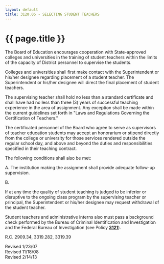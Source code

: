 ```yaml
---
layout: default
title: 3120.06 - SELECTING STUDENT TEACHERS
---
```


{{ page.title }}
================

The Board of Education encourages cooperation with State-approved
colleges and universities in the training of student teachers within the
limits of the capacity of District personnel to supervise the students.

Colleges and universities shall first make contact with the
Superintendent or his/her designee regarding placement of a student
teacher. The Superintendent or his/her designee will direct the final
placement of student teachers.

The supervising teacher shall hold no less than a standard certificate
and shall have had no less than three (3) years of successful teaching
experience in the area of assignment. Any exception shall be made within
the current guidelines set forth in "Laws and Regulations Governing the
Certification of Teachers."

The certificated personnel of the Board who agree to serve as
supervisors of teacher education students may accept an honorarium or
stipend directly from the college or university for those services
rendered outside the regular school day, and above and beyond the duties
and responsibilities specified in their teaching contract.

The following conditions shall also be met:

A. The institution making the assignment shall provide adequate
follow-up supervision.

B.

If at any time the quality of student teaching is judged to be inferior
or disruptive to the ongoing class program by the supervising teacher or
principal, the Superintendent or his/her designee may request withdrawal
of the student teacher.

Student teachers and administrative interns also must pass a background
check performed by the Bureau of Criminal Identification and
Investigation and the Federal Bureau of Investigation (see Policy
[**3121**](po3121.md)).

R.C. 2909.34, 3319.282, 3319.39

Revised 1/23/07\
 Revised 11/18/08\
 Revised 2/14/13
